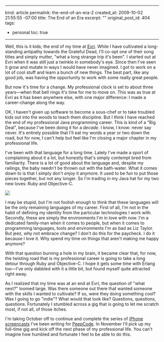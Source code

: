 ----- 
kind: article
permalink: the-end-of-an-era-2
created_at: 2009-10-02 21:55:55 -07:00
title: The End of an Era
excerpt: ""
original_post_id: 404
tags: 
- personal
toc: true
-----
Well, this is it kids; the end of my time at [Evri](http://evri.com). While I have cultivated a long-standing antipathy towards the Grateful Dead, I'll co-opt one of their song titles and simply mutter, "what a long strange trip it's been". I started out at Evri when it was still just a twinkle in somebody's eye. Since then I've seen it grow and mutate in ways I would have never imagined. I got to work on a lot of cool stuff and learn a bunch of new things. The best part, like any good job, was having the opportunity to work with some really great people.

But now it's time for a change. My professional clock is set to about three years&mdash;when that bell rings it's time for me to move on. This was as true at Evri as it has been anywhere else, with one major difference: I made a career-change along the way.

OK, I haven't given up software to become a sous-chef or to take troubled kids out into the woods to teach them discipline. But I think I have reached the end of my professional Java programming career. This is kind of a "Big Deal", because I've been doing it for a _decade_. I know, I know: never say never. It's entirely possible that I'll eat my words a year or two down the road, but for now, I can't help but feel like I'm closing a major chapter in my professional life.

I've been with that language for a long time. Lately I've made a sport of complaining about it a lot, but honestly that's simply contempt bred from familiarity. There is a lot of good about the language and, despite my railings, the baby needn't be thrown out with the bath-water. What it comes down to is that I simply don't _enjoy_ it anymore. It used to be fun to put those pieces together, but not any longer. So I'm trading in my Java hat for my two new loves: Ruby and Objective-C.

<img src="/images/2009/10/IMG_1047-150x150.JPG" class="left"/>

I may be stupid, but I'm not foolish enough to think that these languages will be the only remaining languages of my career. First of all, I'm not in the habit of defining my identity from the particular technologies I work with. Secondly, these are simply the environments I'm in love with now. I'm a dedicated family-man when it comes to people, but when it comes to programming languages, tools and environments I'm as bad as Liz Taylor. But jeez, why not embrace change? I don't do this for the paycheck. I do it because I love it. Why spend my time on things that aren't making me happy anymore?

With that question burning a hole in my brain, it became clear that, for now, the twisting road that is my professional career is going to take a long detour through Ruby and Objective-C. I hope it gets some time with Erlang too&mdash;I've only dabbled with it a little bit, but found myself quite attracted right away.

As I realized that my time was at an end at Evri, the question of "what next?" loomed large. Was there someone out there that wanted someone with the skills I wanted to cultivate? If so, were they doing something cool? Was I going to go "indie"? What would that look like? Questions, questions, questions. Fortunately I stumbled across a gig that is going to let me scratch most, if not all, of those itches. 

I'm taking October off to continue and complete the series of [iPhone](http://peepcode.com/products/iphone-view-controllers-part-i) [screencasts](http://peepcode.com/products/iphone-view-controllers-part-ii) I've been writing for [PeepCode](http://peepcode.com). In November I'll pick up my full-time gig and kick off the next phase of my professional life. You can't imagine how humbled and fortunate I feel to be able to do this.
